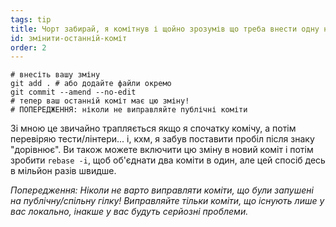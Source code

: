 ```yaml
---
tags: tip
title: Чорт забирай, я комітнув і щойно зрозумів що треба внести одну невеличку зміну!
id: змінити-останній-коміт
order: 2
---
```


```git
# внесіть вашу зміну
git add . # або додайте файли окремо
git commit --amend --no-edit
# тепер ваш останній коміт має цю зміну!
# ПОПЕРЕДЖЕННЯ: ніколи не виправляйте публічні коміти
```
Зі мною це звичайно трапляється якщо я спочатку комічу, а потім перевіряю тести/лінтери... і, кхм, я забув поставити пробіл після знаку "дорівнює". Ви також можете включити цю зміну в новий коміт і потім зробити `rebase -i`, щоб об'єднати два коміти в один, але цей спосіб десь в мільйон разів швидше.

*Попередження: Ніколи не варто виправляти коміти, що були запушені на публічну/спільну гілку! Виправляйте тільки коміти, що існують лише у вас локально, інакше у вас будуть серйозні проблеми.*